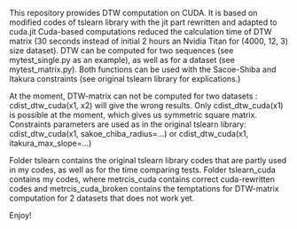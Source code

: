 This repository prowides DTW computation on CUDA. It is based on modified codes of tslearn library with the jit part rewritten and adapted to cuda.jit
Cuda-based computations reduced the calculation time of DTW matrix (30 seconds instead of initial 2 hours an Nvidia Titan for (4000, 12, 3) size dataset).
DTW can be computed for two sequences (see mytest_single.py as an example), as well as for a dataset (see mytest_matrix.py).
Both functions can be used with the Sacoe-Shiba and Itakura constraints (see original tslearn library for explications.)

At the moment, DTW-matrix can not be computed for two datasets : cdist_dtw_cuda(x1, x2) will give the wrong results.
Only cdist_dtw_cuda(x1) is possible at the moment, which gives us symmetric square matrix.
Constraints parameters are used as in the original tslearn library:
cdist_dtw_cuda(x1, sakoe_chiba_radius=...) or cdist_dtw_cuda(x1, itakura_max_slope=...)

Folder tslearn contains the original tslearn library codes that are partly used in my codes, as well as for the time comparing tests.
Folder tslearn_cuda contains my codes, where metrcis_cuda contains correct cuda-rewritten codes and metrcis_cuda_broken contains the temptations for DTW-matrix computation for 2 datasets that does not work yet.

Enjoy!
